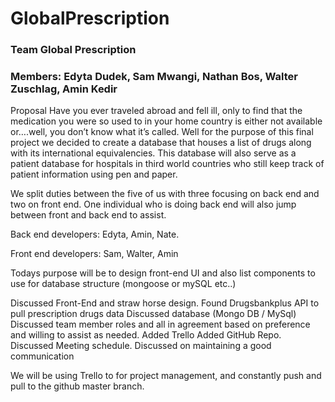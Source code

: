 # GlobalPrescription

### Team Global Prescription

### Members: Edyta Dudek, Sam Mwangi, Nathan Bos, Walter Zuschlag, Amin Kedir

Proposal
Have you ever traveled abroad and fell ill, only to find that the medication you were so used to in your home country is either not available or….well, you don’t know what it’s called. Well for the purpose of this final project we decided to create a database that houses a list of drugs along with its international equivalencies. This database will also serve as a patient database for hospitals in third world countries who still keep track of patient information using pen and paper.

We split duties between the five of us with three focusing on back end and two on front end. One individual who is doing back end will also jump between front and back end to assist. 

Back end developers: Edyta, Amin, Nate. 

Front end developers: Sam, Walter, Amin

Todays purpose will be to design front-end UI and also list components to use for database structure (mongoose or mySQL etc..) 

Discussed Front-End and straw horse design.
Found Drugsbankplus API to pull prescription drugs data
Discussed database (Mongo DB / MySql)
Discussed team member roles and all in agreement based on preference and willing to assist as needed.
Added Trello
Added GitHub Repo.
Discussed Meeting schedule.
Discussed on maintaining a good communication 

We will be using Trello to for project management, and constantly push and pull to the github master branch. 

